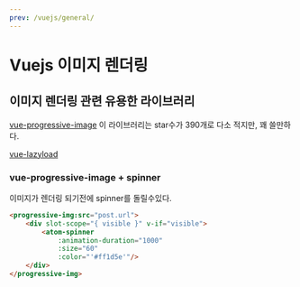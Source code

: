 ```yaml
---
prev: /vuejs/general/
---
```

# Vuejs 이미지 렌더링

## 이미지 렌더링 관련 유용한 라이브러리 

[vue-progressive-image](https://github.com/MatteoGabriele/vue-progressive-image)
 이 라이브러리는 star수가 390개로 다소 적지만, 꽤 쓸만하다. 

 [vue-lazyload](https://github.com/hilongjw/vue-lazyload)

### vue-progressive-image + spinner

이미지가 렌더링 되기전에 spinner를 돌릴수있다.

```html
<progressive-img:src="post.url">
    <div slot-scope="{ visible }" v-if="visible">
        <atom-spinner
            :animation-duration="1000"
            :size="60"
            :color="'#ff1d5e'"/>
    </div>
</progressive-img>
```
